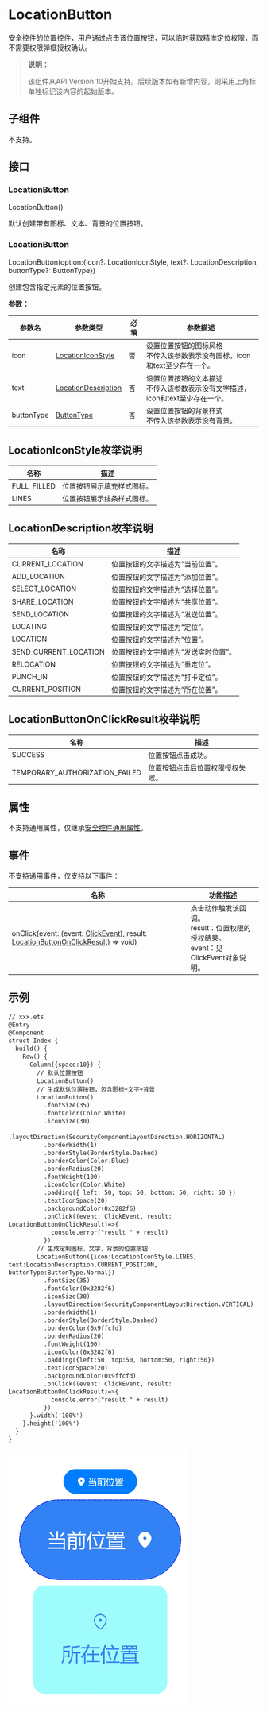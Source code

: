 # LocationButton


安全控件的位置控件，用户通过点击该位置按钮，可以临时获取精准定位权限，而不需要权限弹框授权确认。


> **说明：**
>
> 该组件从API Version 10开始支持。后续版本如有新增内容，则采用上角标单独标记该内容的起始版本。


## 子组件

不支持。


## 接口
### LocationButton
LocationButton()

默认创建带有图标、文本、背景的位置按钮。

### LocationButton
LocationButton(option:{icon?: LocationIconStyle, text?: LocationDescription, buttonType?: ButtonType})

创建包含指定元素的位置按钮。

**参数：**

| 参数名 | 参数类型 | 必填 | 参数描述 |
| -------- | -------- | -------- | -------- |
| icon | [LocationIconStyle](#locationiconstyle枚举说明) | 否 | 设置位置按钮的图标风格<br/>不传入该参数表示没有图标，icon和text至少存在一个。 |
| text | [LocationDescription](#locationdescription枚举说明) | 否 | 设置位置按钮的文本描述<br/>不传入该参数表示没有文字描述，icon和text至少存在一个。 |
| buttonType | [ButtonType](ts-basic-components-button.md#ButtonType枚举说明) | 否 | 设置位置按钮的背景样式<br/>不传入该参数表示没有背景。 |


## LocationIconStyle枚举说明

| 名称 | 描述 |
| -------- | -------- |
| FULL_FILLED | 位置按钮展示填充样式图标。 |
| LINES | 位置按钮展示线条样式图标。 |


## LocationDescription枚举说明

| 名称 | 描述 |
| -------- | -------- |
| CURRENT_LOCATION | 位置按钮的文字描述为“当前位置”。 |
| ADD_LOCATION | 位置按钮的文字描述为“添加位置”。 |
| SELECT_LOCATION | 位置按钮的文字描述为“选择位置”。 |
| SHARE_LOCATION | 位置按钮的文字描述为“共享位置”。 |
| SEND_LOCATION | 位置按钮的文字描述为“发送位置”。 |
| LOCATING | 位置按钮的文字描述为“定位”。 |
| LOCATION | 位置按钮的文字描述为“位置”。 |
| SEND_CURRENT_LOCATION | 位置按钮的文字描述为“发送实时位置”。 |
| RELOCATION | 位置按钮的文字描述为“重定位”。 |
| PUNCH_IN | 位置按钮的文字描述为“打卡定位”。 |
| CURRENT_POSITION | 位置按钮的文字描述为“所在位置”。 |


## LocationButtonOnClickResult枚举说明

| 名称 | 描述 |
| -------- | -------- |
| SUCCESS | 位置按钮点击成功。 |
| TEMPORARY_AUTHORIZATION_FAILED | 位置按钮点击后位置权限授权失败。 |


## 属性

不支持通用属性，仅继承[安全控件通用属性](ts-securitycomponent-attributes.md#属性)。


## 事件

不支持通用事件，仅支持以下事件：

| 名称 | 功能描述 |
| -------- | -------- |
| onClick(event: (event: [ClickEvent](ts-universal-events-click.md#clickevent对象说明)), result: [LocationButtonOnClickResult](#locationbuttononclickresult枚举说明)) =&gt; void) | 点击动作触发该回调。<br/>result：位置权限的授权结果。<br/>event：见ClickEvent对象说明。 |


## 示例

```
// xxx.ets
@Entry
@Component
struct Index {
  build() {
    Row() {
      Column({space:10}) {
        // 默认位置按钮
        LocationButton()
        // 生成默认位置按钮，包含图标+文字+背景
        LocationButton()
          .fontSize(35)
          .fontColor(Color.White)
          .iconSize(30)
          .layoutDirection(SecurityComponentLayoutDirection.HORIZONTAL)
          .borderWidth(1)
          .borderStyle(BorderStyle.Dashed)
          .borderColor(Color.Blue)
          .borderRadius(20)
          .fontWeight(100)
          .iconColor(Color.White)
          .padding({ left: 50, top: 50, bottom: 50, right: 50 })
          .textIconSpace(20)
          .backgroundColor(0x3282f6)
          .onClick((event: ClickEvent, result: LocationButtonOnClickResult)=>{
            console.error("result " + result)
          })
        // 生成定制图标、文字、背景的位置按钮
        LocationButton({icon:LocationIconStyle.LINES, text:LocationDescription.CURRENT_POSITION, buttonType:ButtonType.Normal})
          .fontSize(35)
          .fontColor(0x3282f6)
          .iconSize(30)
          .layoutDirection(SecurityComponentLayoutDirection.VERTICAL)
          .borderWidth(1)
          .borderStyle(BorderStyle.Dashed)
          .borderColor(0x9ffcfd)
          .borderRadius(20)
          .fontWeight(100)
          .iconColor(0x3282f6)
          .padding({left:50, top:50, bottom:50, right:50})
          .textIconSpace(20)
          .backgroundColor(0x9ffcfd)
          .onClick((event: ClickEvent, result: LocationButtonOnClickResult)=>{
            console.error("result " + result)
          })
      }.width('100%')
    }.height('100%')
  }
}
```

![zh-cn_image_0000001593518280](figures/zh-cn_image_0000001593518280.png)
